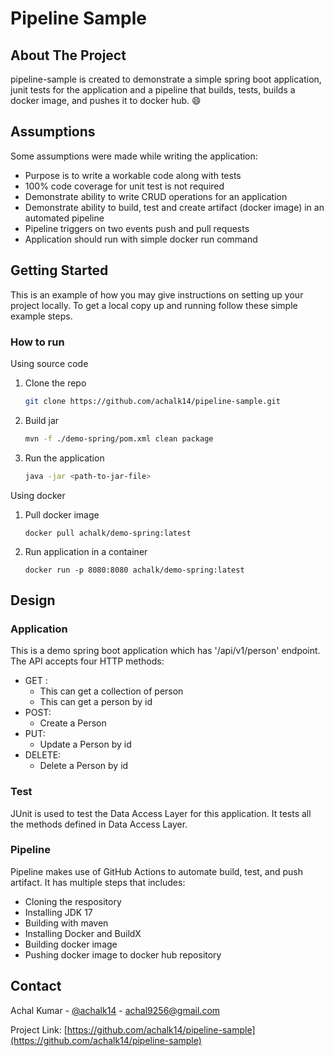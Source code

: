 
<!-- README-TOP -->
# Pipeline Sample


<!-- ABOUT THE PROJECT -->
## About The Project

pipeline-sample is created to demonstrate a simple spring boot application, junit tests for the application and a pipeline that builds, tests, builds a docker image, and pushes it to docker hub. :smile:


<!-- ASSUMPTIONS -->
## Assumptions

Some assumptions were made while writing the application:
- Purpose is to write a workable code along with tests
- 100% code coverage for unit test is not required
- Demonstrate ability to write CRUD operations for an application
- Demonstrate ability to build, test and create artifact (docker image) in an automated pipeline
- Pipeline triggers on two events push and pull requests
- Application should run with simple docker run command

<!-- DESIGN -->


<!-- GETTING STARTED -->
## Getting Started

This is an example of how you may give instructions on setting up your project locally.
To get a local copy up and running follow these simple example steps.

### How to run

Using source code

1. Clone the repo
   ```sh
   git clone https://github.com/achalk14/pipeline-sample.git
   ```
2. Build jar
   ```sh
   mvn -f ./demo-spring/pom.xml clean package
   ```
3. Run the application
   ```sh
   java -jar <path-to-jar-file>
   ```

Using docker

1. Pull docker image
    ```
    docker pull achalk/demo-spring:latest
    ```
2. Run application in a container
    ```
    docker run -p 8080:8080 achalk/demo-spring:latest
    ```


<!-- DESIGN -->
## Design

### Application
This is a demo spring boot application which has '/api/v1/person' endpoint. 
The API accepts four HTTP methods:
-   GET :
    -   This can get a collection of person
    -   This can get a person by id
-   POST:
    -   Create a Person
-   PUT:
    -   Update a Person by id
-   DELETE:
    -   Delete a Person by id

### Test
JUnit is used to test the Data Access Layer for this application. It tests all the methods defined in Data Access Layer.

### Pipeline
Pipeline makes use of GitHub Actions to automate build, test, and push artifact.
It has multiple steps that includes:
-   Cloning the respository
-   Installing JDK 17
-   Building with maven
-   Installing Docker and BuildX
-   Building docker image
-   Pushing docker image to docker hub repository


<!-- CONTACT -->
## Contact

Achal Kumar - [@achalk14](https://www.linkedin.com/in/achalk14/) - achal9256@gmail.com

Project Link: [https://github.com/achalk14/pipeline-sample](https://github.com/achalk14/pipeline-sample)
